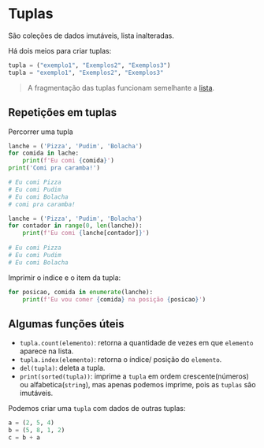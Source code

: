 # Tuplas

São coleções de dados imutáveis, lista inalteradas.

Há dois meios para criar tuplas:

```python
tupla = ("exemplo1", "Exemplos2", "Exemplos3")
tupla = "exemplo1", "Exemplos2", "Exemplos3"
```

> A fragmentação das tuplas funcionam semelhante a [lista](https://github.com/andre-jnr/estudos-python/tree/main/exercicios/09%20-%20listas).

## Repetições em tuplas

Percorrer uma tupla

```python
lanche = ('Pizza', 'Pudim', 'Bolacha')
for comida in lache:
    print(f'Eu comi {comida}')
print('Comi pra caramba!')

# Eu comi Pizza
# Eu comi Pudim
# Eu comi Bolacha
# comi pra caramba!
```

```python
lanche = ('Pizza', 'Pudim', 'Bolacha')
for contador in range(0, len(lanche)):
    print(f'Eu comi {lanche[contador]}')
  
# Eu comi Pizza
# Eu comi Pudim
# Eu comi Bolacha
```

Imprimir o indice e o item da tupla:

```python
for posicao, comida in enumerate(lanche):
    print(f'Eu vou comer {comida} na posição {posicao}')
```

## Algumas funções úteis

- `tupla.count(elemento)`: retorna a quantidade de vezes em que `elemento` aparece na lista.
- `tupla.index(elemento)`: retorna o índice/ posição do `elemento`.
- `del(tupla)`: deleta a tupla.
- `print(sorted(tupla))`: imprime a `tupla` em ordem crescente(números) ou alfabetica(`string`), mas apenas podemos imprime,
pois as `tuplas` são imutáveis.

Podemos criar uma `tupla` com dados de outras tuplas:

```python
a = (2, 5, 4)
b = (5, 8, 1, 2)
c = b + a
```
